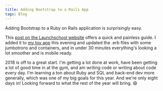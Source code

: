```yaml
---
title: Adding Bootstrap to a Rails App
tags: Blog
---
```


Adding Bootstrap to a Ruby on Rails application is surprisingly easy.

This [post on the Launchschool website](https://launchschool.com/blog/integrating-rails-and-bootstrap-part-1) offers a quick and painless guide. I added it to [my toy app](https://frozen-ocean-34074.herokuapp.com/) this evening and updated the .erb files with some jumbotrons and containers, and in under 30 minutes everything's looking a lot smoother and is mobile ready.

2018 is off to a great start. I'm getting a lot done at work, have been getting a lot of good time in at the gym, and am writing code or writing about code every day. I'm learning a ton about Ruby and SQL and back-end dev more generally, which was one of my big goals for this year. And we're only eight days in! Looking forward to what the rest of the year will bring. 😄
